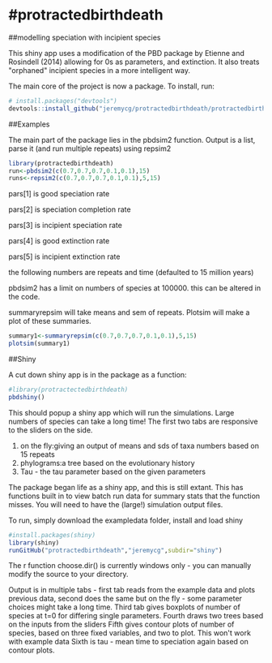 #protractedbirthdeath
====================

##modelling speciation with incipient species

This shiny app uses a modification of the PBD package by Etienne and Rosindell (2014) allowing for 0s as parameters, and extinction. It also treats "orphaned" incipient species in a more intelligent way.

The main core of the project is now a package. To install, run:

```R
# install.packages("devtools")
devtools::install_github("jeremycg/protractedbirthdeath/protractedbirthdeath")
```

##Examples

The main part of the package lies in the pbdsim2 function.
Output is a list, parse it (and run multiple repeats) using repsim2

```R
library(protractedbirthdeath)
run<-pbdsim2(c(0.7,0.7,0.7,0.1,0.1),15)
runs<-repsim2(c(0.7,0.7,0.7,0.1,0.1),5,15)
```
pars[1] is good speciation rate

pars[2] is speciation completion rate

pars[3] is incipient speciation rate

pars[4] is good extinction rate

pars[5] is incipient extinction rate

the following numbers are repeats and time (defaulted to 15 million years)

pbdsim2 has a limit on numbers of species at 100000. this can be altered in the code.

summaryrepsim will take means and sem of repeats.
Plotsim will make a plot of these summaries.

```R
summary1<-summaryrepsim(c(0.7,0.7,0.7,0.1,0.1),5,15)
plotsim(summary1)
```

##Shiny

A cut down shiny app is in the package as a function:

```R
#library(protractectedbirthdeath)
pbdshiny()
```

This should popup a shiny app which will run the simulations.
Large numbers of species can take a long time!
The first two tabs are responsive to the sliders on the side.

1. on the fly:giving an output of means and sds of taxa numbers based on 15 repeats
2. phylograms:a tree based on the evolutionary history
3. Tau - the tau parameter based on the given parameters



The package began life as a shiny app, and this is still extant.
This has functions built in to view batch run data for summary stats that the function misses.
You will need to have the (large!) simulation output files.

To run, simply download the exampledata folder, install and load shiny

```R
#install.packages(shiny)
library(shiny)
runGitHub("protractedbirthdeath","jeremycg",subdir="shiny")
```

The r function choose.dir() is currently windows only - you can manually modify the source to your directory.

Output is in multiple tabs - first tab reads from the example data and plots previous data,
second does the same but on the fly - some parameter choices might take a long time.
Third tab gives boxplots of number of species at t=0 for differing single parameters.
Fourth draws two trees based on the inputs from the sliders
Fifth gives contour plots of number of species, based on three fixed variables, and two to plot. This won't work with example data
Sixth is tau - mean time to speciation again based on contour plots.
